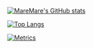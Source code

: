 [![MareMare's GitHub stats](https://github-readme-stats.vercel.app/api?username=MareMare&theme=github_dark&count_private=true&show_icons=true)](https://github.com/MareMare)

[![Top Langs](https://github-readme-stats.vercel.app/api/top-langs/?username=MareMare&theme=github_dark&layout=compact&langs_count=10)](https://github.com/MareMare)

[![Metrics](https://metrics.lecoq.io/MareMare?template=classic&base.header=0&base.activity=0&base.community=0&base.repositories=0&base.metadata=0&languages=1&achievements=1&followup=1&base.indepth=false&base.hireable=false&languages.limit=8&languages.threshold=0%25&languages.other=false&languages.colors=github&languages.sections=most-used&languages.indepth=false&languages.analysis.timeout=15&languages.categories=markup%2C%20programming&languages.recent.categories=markup%2C%20programming&languages.recent.load=300&languages.recent.days=14&followup.sections=repositories&followup.indepth=false&followup.archived=true&achievements.threshold=C&achievements.secrets=true&achievements.display=compact&achievements.limit=0&config.timezone=Asia%2FTokyo)](https://github.com/MareMare)

<!--
### Hi there 👋

**MareMare/MareMare** is a ✨ _special_ ✨ repository because its `README.md` (this file) appears on your GitHub profile.
Here are some ideas to get you started:

- 🔭 I’m currently working on ...
- 🌱 I’m currently learning ...
- 👯 I’m looking to collaborate on ...
- 🤔 I’m looking for help with ...
- 💬 Ask me about ...
- 📫 How to reach me: ...
- 😄 Pronouns: ...
- ⚡ Fun fact: ...
-->

<!--
### Hi there 👋

- 👋 Hi, I’m @MareMare
- 👀 I’m interested in ...
- 🌱 I’m currently learning ...
- 💞️ I’m looking to collaborate on ...
- 📫 How to reach me ...
-->
